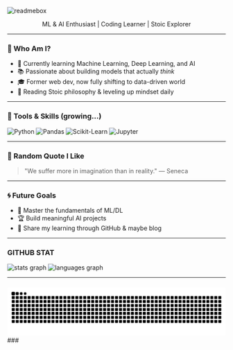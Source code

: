 ![readmebox](https://github.com/user-attachments/assets/78d39ff7-6770-409f-86e2-3f50cc892743)


<p align="center">
  ML & AI Enthusiast | Coding Learner | Stoic Explorer
</p>

---

### 👀 Who Am I?

- 🌱 Currently learning Machine Learning, Deep Learning, and AI
- 📚 Passionate about building models that actually _think_
- 🎓 Former web dev, now fully shifting to data-driven world
- 🧘 Reading Stoic philosophy & leveling up mindset daily

---

### 🔧 Tools & Skills (growing...)

![Python](https://img.shields.io/badge/-Python-3776AB?style=flat&logo=python&logoColor=white)
![Pandas](https://img.shields.io/badge/-Pandas-150458?style=flat&logo=pandas&logoColor=white)
![Scikit-Learn](https://img.shields.io/badge/-Scikit_Learn-F7931E?style=flat&logo=scikit-learn&logoColor=white)
![Jupyter](https://img.shields.io/badge/-Jupyter-F37626?style=flat&logo=jupyter&logoColor=white)

---

### 🧠 Random Quote I Like

> "We suffer more in imagination than in reality." — Seneca

---

### 🌀 Future Goals

- 🧠 Master the fundamentals of ML/DL
- 🏆 Build meaningful AI projects
- 📢 Share my learning through GitHub & maybe blog

---

### GITHUB STAT

<div align="left">
  <img src="https://github-readme-stats.vercel.app/api?username=asta-zzz&hide_title=false&hide_rank=false&show_icons=true&include_all_commits=true&count_private=true&disable_animations=false&theme=dracula&locale=en&hide_border=false&order=1" height="150" alt="stats graph"  />
  <img src="https://github-readme-stats.vercel.app/api/top-langs?username=asta-zzz&locale=en&hide_title=false&layout=compact&card_width=320&langs_count=5&theme=dracula&hide_border=false&order=2" height="150" alt="languages graph"  />
</div>

---
###
<img src="https://raw.githubusercontent.com/asta-zzz/asta-zzz/output/snake.svg" alt="Snake animation" />
###

